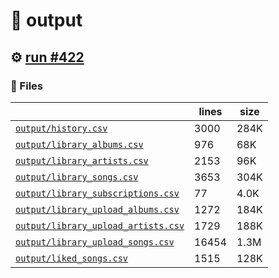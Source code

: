 # 📝  output 

## ⚙️ [run #422](https://github.com/jwenerd/ytm-dl/actions/runs/7948036420)

### 📁 Files

|                                                                         |lines|size|
|-------------------------------------------------------------------------|-----|----|
|[`output/history.csv` ](output/history.csv)                              |3000 |284K|
|[`output/library_albums.csv` ](output/library_albums.csv)                |976  |68K |
|[`output/library_artists.csv` ](output/library_artists.csv)              |2153 |96K |
|[`output/library_songs.csv` ](output/library_songs.csv)                  |3653 |304K|
|[`output/library_subscriptions.csv` ](output/library_subscriptions.csv)  |77   |4.0K|
|[`output/library_upload_albums.csv` ](output/library_upload_albums.csv)  |1272 |184K|
|[`output/library_upload_artists.csv` ](output/library_upload_artists.csv)|1729 |188K|
|[`output/library_upload_songs.csv` ](output/library_upload_songs.csv)    |16454|1.3M|
|[`output/liked_songs.csv` ](output/liked_songs.csv)                      |1515 |128K|
